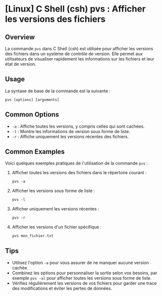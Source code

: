 # [Linux] C Shell (csh) pvs : Afficher les versions des fichiers

## Overview
La commande `pvs` dans C Shell (csh) est utilisée pour afficher les versions des fichiers dans un système de contrôle de version. Elle permet aux utilisateurs de visualiser rapidement les informations sur les fichiers et leur état de version.

## Usage
La syntaxe de base de la commande est la suivante :
```
pvs [options] [arguments]
```

## Common Options
- `-a` : Affiche toutes les versions, y compris celles qui sont cachées.
- `-l` : Montre les informations de version sous forme de liste.
- `-r` : Affiche uniquement les versions récentes des fichiers.

## Common Examples
Voici quelques exemples pratiques de l'utilisation de la commande `pvs` :

1. Afficher toutes les versions des fichiers dans le répertoire courant :
   ```csh
   pvs -a
   ```

2. Afficher les versions sous forme de liste :
   ```csh
   pvs -l
   ```

3. Afficher uniquement les versions récentes :
   ```csh
   pvs -r
   ```

4. Afficher les versions d'un fichier spécifique :
   ```csh
   pvs mon_fichier.txt
   ```

## Tips
- Utilisez l'option `-a` pour vous assurer de ne manquer aucune version cachée.
- Combinez les options pour personnaliser la sortie selon vos besoins, par exemple `pvs -al` pour afficher toutes les versions sous forme de liste.
- Vérifiez régulièrement les versions de vos fichiers pour garder une trace des modifications et éviter les pertes de données.